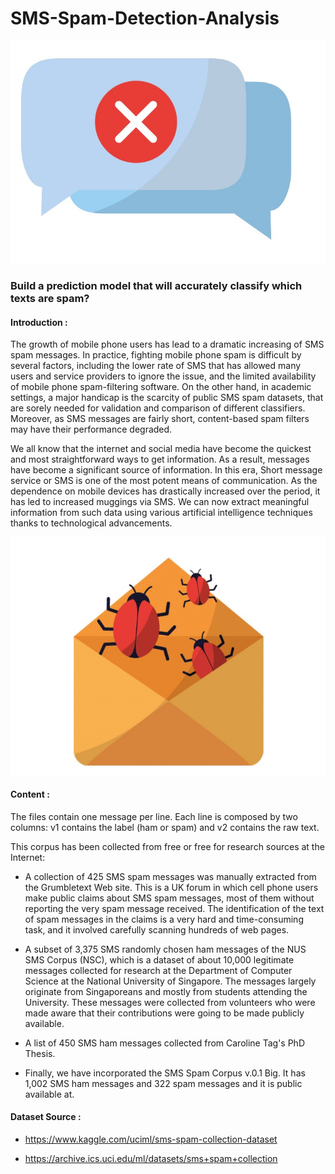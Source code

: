 # SMS-Spam-Detection-Analysis

![](https://github.com/ShivankUdayawal/SMS-Spam-Detection-Analysis/blob/main/Data%20Visualization/01.jpg)


### Build a prediction model that will accurately classify which texts are spam?

#### Introduction :

The growth of mobile phone users has lead to a dramatic increasing of SMS spam messages. In practice, fighting mobile phone spam is difficult by several factors, including the lower rate of SMS that has allowed many users and service providers to ignore the issue, and the limited availability of mobile phone spam-filtering software. On the other hand, in academic settings, a major handicap is the scarcity of public SMS spam datasets, that are sorely needed for validation and comparison of different classifiers. Moreover, as SMS messages are fairly short, content-based spam filters may have their performance degraded.

We all know that the internet and social media have become the quickest and most straightforward ways to get information. As a result, messages have become a significant source of information. In this era, Short message service or SMS is one of the most potent means of communication. As the dependence on mobile devices has drastically increased over the period, it has led to increased muggings via SMS. We can now extract meaningful information from such data using various artificial intelligence techniques thanks to technological advancements.

![](https://github.com/ShivankUdayawal/SMS-Spam-Detection-Analysis/blob/main/Data%20Visualization/02.jpg)

#### Content :

The files contain one message per line. Each line is composed by two columns: v1 contains the label (ham or spam) and v2 contains the raw text.

This corpus has been collected from free or free for research sources at the Internet:

 * A collection of 425 SMS spam messages was manually extracted from the Grumbletext Web site. This is a UK forum in which cell phone users make public claims about SMS spam messages, most of them without reporting the very spam message received. The identification of the text of spam messages in the claims is a very hard and time-consuming task, and it involved carefully scanning hundreds of web pages.

 * A subset of 3,375 SMS randomly chosen ham messages of the NUS SMS Corpus (NSC), which is a dataset of about 10,000 legitimate messages collected for research at the Department of Computer Science at the National University of Singapore. The messages largely originate from Singaporeans and mostly from students attending the University. These messages were collected from volunteers who were made aware that their contributions were going to be made publicly available.

 * A list of 450 SMS ham messages collected from Caroline Tag's PhD Thesis.

 * Finally, we have incorporated the SMS Spam Corpus v.0.1 Big. It has 1,002 SMS ham messages and 322 spam messages and it is public available at.

#### Dataset Source :

* https://www.kaggle.com/uciml/sms-spam-collection-dataset

* https://archive.ics.uci.edu/ml/datasets/sms+spam+collection
